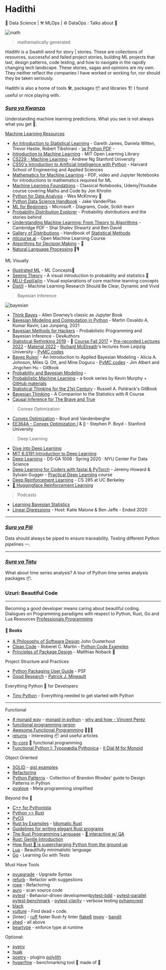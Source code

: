 # Hadithi
🧪 Data Science | ⚒️ MLOps | ⚙️ DataOps : Talks about 🦄

![math](mlfluke/notebooks/math.png)
> mathematically generated 

_Hadithi_ is a Swahili word for story | stories. These are collections of resources, successful and failed project stories, building ML projects that last, design patterns, code testing, and how to navigate in the rapidly changing tech landscape. These stories, sagas and opinions are my own. They neither reflect the companies I have worked or working for, nor should they be taken seriously.

Hadithi is also a home of tools 🛠️, packages 📦  and libraries 🏗️ I found useful or nice playing with.
### [_Sura ya Kwanza_](https://github.com/Proteusiq/hadithi/tree/main/mlfluke)
Understanding machine learning predictions. What you see is not always what you get 🤖. 

[Machine Learning Resources](https://dev.to/proteusiq/the-ultimate-one-stop-guide-to-data-science-resources-4in6)
- [An Introduction to Statistical Learning](https://www.statlearning.com/) - Gareth James, Daniela Witten, Trevor Hastie, Robert Tibshirani - [\w Python PDF](https://hastie.su.domains/ISLP/ISLP_website.pdf) -
- [Introduction to Machine Learning](https://openlearninglibrary.mit.edu/courses/course-v1:MITx+6.036+1T2019/course/) - MIT Open Learning Library
- [CS229 - Machine Learning](https://see.stanford.edu/Course/CS229) - Andrew Ng Stanford University
- [CS50's Introduction to Artificial Intelligence with Python](https://pll.harvard.edu/course/cs50s-introduction-artificial-intelligence-python?delta=0) - Harvard School of Engineering and Applied Sciences 
- [Mathematics for Machine Learning](https://mml-book.github.io/) - PDF, video and Jupyter Notebooks for introductions to mathematics required for ML
- [Machine Learning Foundations](https://github.com/jonkrohn/ML-foundations) - Classical Notebooks, Udemy|Youtube course covering Maths and Code by Jon Khrohn
- [Python for Data Analysis](https://wesmckinney.com/book/) - Wes McKinney 﫶
- [Python Data Science Handbook](https://nbviewer.org/github/jakevdp/PythonDataScienceHandbook/blob/master/notebooks/Index.ipynb) - Jake VanderPlas
- [ML for Beginners](https://microsoft.github.io/ML-For-Beginners/) - Microsoft - Diagrams, Code, Scikit-learn
- [Probability Distribution Explorer](https://distribution-explorer.github.io/index.html#) - Probability distributions and the stories behind
- [Understanding Machine Learning: From Theory to Algorithms](https://www.cs.huji.ac.il/~shais/UnderstandingMachineLearning/understanding-machine-learning-theory-algorithms.pdf) - Cambridge PDF - Shai Shalev Shwartz and Ben David
- [Gallery of Distributions](https://www.itl.nist.gov/div898/handbook/eda/section3/eda366.htm) - Handbook of [Statistical Methods](https://www.itl.nist.gov/div898/handbook/)
- [mlcourse.ai](https://mlcourse.ai/book/index.html) - Open Machine Learning Course
- [Algorithms for Decision Making](https://algorithmsbook.com/) - 💎
- [Natural Language Processing](https://huggingface.co/learn/nlp-course/en/chapter1/1?fw=pt) 🍄🎙️

ML Visually
- [Illustrated ML](https://illustrated-machine-learning.github.io/) - ML Concepts👑
- [Seeing Theory](https://seeing-theory.brown.edu/index.html) - A visual introduction to probability and statistics 💎
- [MLU-Expl{ai}n](https://mlu-explain.github.io/) - Visual explanations of core machine learning concepts
- [Distill](https://distill.pub/) - Machine Learning Research Should Be Clear, Dynamic and Vivid

> Bayesian Inference

![bayesian](mlfluke/notebooks/Bayesian.PNG) 

- [Think Bayes](http://allendowney.github.io/ThinkBayes2) - Allen Downey’s classic as Jupyter Book
- [Bayesian Modeling and Computation in Python](https://bayesiancomputationbook.com/welcome.html) - Martin Osvaldo A, Kumar Ravin; Lao Junpeng, 2021
- [Bayesian Methods for Hackers](http://camdavidsonpilon.github.io/Probabilistic-Programming-and-Bayesian-Methods-for-Hackers) - Probabilistic Programming and Bayesian Inference - DevAuthors
- [Statistical Rethinking 2019](https://github.com/Booleans/statistical-rethinking/raw/master/Statistical%20Rethinking%202nd%20Edition.pdf) - 👑 [Course Fall 2017](https://youtube.com/playlist?list=PLDcUM9US4XdM9_N6XUUFrhghGJ4K25bFc) + [Pre-recorded Lectures 2022](https://www.youtube.com/playlist?list=PLDcUM9US4XdMROZ57-OIRtIK0aOynbgZN) - [Material 2022](https://github.com/rmcelreath/stat_rethinking_2022) - [Richard McElreath](https://xcelab.net/rm/)'s lectures from Leipzig University - [PyMC codes](https://github.com/pymc-devs/pymc-resources/tree/main/Rethinking_2)
- [Bayes Rules!](https://www.bayesrulesbook.com/) - An Introduction to Applied Bayesian Modeling - Alicia A. Johnson, Miles Q. Ott, and  Mine Dogucu - [PyMC codes](https://github.com/pymc-devs/pymc-resources/tree/main/Bayes_Rules) - Jim Albert and Jingchen Hu - GitBook
- [Probability and Bayesian Modeling](https://bayesball.github.io/BOOK/probability-a-measurement-of-uncertainty.html) -
- [Probabilistic Machine Learning](https://probml.github.io/pml-book/) - a book series by Kevin Murphy + [GitHub materials](https://github.com/probml)
- [Statistical Thinking for the 21st Century](https://statsthinking21.github.io/statsthinking21-core-site/) - Russell A. Poldrack's GitBook
- [Bayesian Thinking](https://statswithr.github.io/book/) - A Companion to the Statistics with R Course
- [Causal Inference for The Brave and True](https://matheusfacure.github.io/python-causality-handbook/landing-page.html)

> Convex Optimization
- [Convex Optimization](https://web.stanford.edu/~boyd/cvxbook/) – Boyd and Vandenberghe
- [EE364A - Convex Optimization I](https://see.stanford.edu/Course/EE364A) & [II](https://see.stanford.edu/Course/EE364B) - Stephen P. Boyd - Stanford University 

> Deep Learning
- [Dive into Deep Learning](http://preview.d2l.ai/d2l-en/master/index.html)
- [MIT 6.S191 Introduction to Deep Learning](http://introtodeeplearning.com/) 
- [Deep Learning](https://atcold.github.io/pytorch-Deep-Learning/) - DS-GA 1008 · Spring 2020 · NYU Center For Data Science
- [Deep Learning
for Coders with
fastai & PyTorch](https://course.fast.ai/Resources/book.html) - Jeremy Howard &
Sylvain Gugger - [Practical Deep Learning](https://course.fast.ai/) course
- [Deep Reinforcement Learning](http://rail.eecs.berkeley.edu/deeprlcourse/) - CS 285 at UC Berkeley
- [🤗 Huggingface Reinforcement Learning](https://huggingface.co/learn/deep-rl-course/unit1/rl-framework)


> Podcasts
- [Learning Bayesian Statistics](https://podcasts.apple.com/dk/podcast/learning-bayesian-statistics/id1483485062)
- [Linear Digressions](http://lineardigressions.com/) -  Host: Katie Malone & Ben Jaffe - Ended 2020
___

### [_Sura ya Pili_](https://github.com/Proteusiq/hadithi/tree/main/pipelines) 
Data should always be piped to ensure traceability. Testing different Python pipelines 〰.

---
### [_Sura ya Tatu_](https://github.com/Proteusiq/hadithi/tree/main/timeseries)
What about time series analysis? A tour of Python time series analysis packages 📦.


### Uzuri: Beautiful Code
___

Becoming a good developer means caring about beautiful coding.
Dialogues on Programming paradigms with respect to Python, Rust, Go and Lua
Resources [Professionals Programming](https://github.com/charlax/professional-programming)

#### 📖 Books
- [A Philosophy of Software Design](https://milkov.tech/assets/psd.pdf) John Ousterhout
- [Clean Code](https://github.com/ropalma/ICMC-USP/raw/master/Book%20-%20Clean%20Architecture%20-%20Robert%20Cecil%20Martin.pdf) - Roberet C. Martin - [Python Code Examples](https://github.com/zedr/clean-code-python)
- [Principles of Package Design](http://ssg.stage.exozet.com/wp-content/uploads/2016/08/principles-of-package-design.pdf) - Matthias Noback 💃



Project Structure and Practices
- [Python Packaging User Guide](https://packaging.python.org/en/latest/) - PSF
- [Good Research](https://goodresearch.dev/index.html) - [Patrick J. Mineault](https://xcorr.net/)

Everything Python 🐍 for Developers
- [Tiny Python](https://github.com/mattharrison/Tiny-Python-3.9-Notebook/blob/master/python39.rst) - Everything needed to get started with Python
---
Functional 
  - [# monaid way](https://github.com/cognitedata/Expression) - [monaid in python](https://www.philliams.com/monads-in-python/) - [why and how - Vincent Perez](https://youtu.be/4DZ4vPkuMLk) <br>
  - [functional programming jargon](https://github.com/jmesyou/functional-programming-jargon.py) <br>
  - [Awesome Functional Programming](https://github.com/sfermigier/awesome-functional-python) 🙈🙉🙊<br>
  - [returns](https://github.com/dry-python/returns) - Interesting 📦 and useful articles <br>
  - [fp-core](https://github.com/JasonShin/fp-core.rs) 🦀 functional programming
  - [Functional Python I: Typopædia Pythonica](https://www.tweag.io/blog/2022-09-08-fp1-typopaedia-pythonica/) - [II Dial M for Monoid](https://www.tweag.io/blog/2023-01-19-fp2-dial-m-for-monoid/)

Object Oriented 
  - [SOLID](https://github.com/tuvo1106/python_design_patterns) - [gist examples](https://gist.github.com/dmmeteo/f630fa04c7a79d3c132b9e9e5d037bfd)
  - [Refactoring](https://refactoring.guru/design-patterns)
  - [Python Patterns](https://python-patterns.guide/) - Collection of Brandon Rhodes' guide to Design Patterns in Python
  - [pyglove](https://github.com/google/pyglove) - Meta programming simplified

Beyond the 🐍 
 - [C++ for Pythonista](https://cs.berea.edu//cpp4python/index.html#)
 - [Python >> Rust](https://github.com/rochacbruno/py2rs)
 - [PyO3](https://github.com/PyO3/pyo3)
 - [Rust by Examples](https://doc.rust-lang.org/stable/rust-by-example/) - [Idiomatic Rust](https://rust-unofficial.github.io/patterns/intro.html)
 - [Guidelines for writing elegant Rust programs](https://github.com/mre/idiomatic-rust)
 - [The Rust Programming Language](https://doc.rust-lang.org/stable/book/title-page.html) - [🐞 interactive w/ QA](https://rust-book.cs.brown.edu)
 - [Rust: Gentle Introduction](https://stevedonovan.github.io/rust-gentle-intro/readme.html)
 - [How Rust 🦀 is supercharging Python from the ground up](https://thedataquarry.com/posts/rust-is-supercharging-python/)
 - [Lua](https://www.lua.org/pil/contents.html) - Beautifully minimalistic language
 - [Go](https://quii.gitbook.io/learn-go-with-tests) - Learning Go with Tests


Must Have Tools

- [pyupgrade](https://github.com/asottile/pyupgrade) - Upgrade Syntax 
- [refurb](https://github.com/dosisod/refurb) - Refactor with suggestions 
- [rope](https://github.com/python-rope/rope) - Refactoring
- [auro](https://github.com/SourceCode-AI/aura) - scan source code
- [pytest](https://github.com/pytest-dev/pytest) - Behavior-driven development[pytest-bdd](https://github.com/pytest-dev/pytest-bdd) - [pytest-parallel](https://github.com/kevlened/pytest-parallel) [pytest-benchmark](https://github.com/ionelmc/pytest-benchmark) - [pytest-clarity](https://github.com/darrenburns/pytest-clarity) - verbose testing [pyhamcrest](https://pyhamcrest.readthedocs.io/en/latest/tutorial.html)
- [black](https://github.com/psf/black) 
- [vulture](https://github.com/jendrikseipp/vulture) - Find dead 💀 code.
- [linter] - [ruff](https://github.com/charliermarsh/ruff) faster Rust-fy linter [flake8](https://github.com/PyCQA/flake8) [mypy](https://github.com/python/mypy) - [bandit](https://github.com/PyCQA/bandit)
- [shed](https://github.com/Zac-HD/shed) - all above
- [beartype](https://github.com/beartype/beartype) - enforce type at runtime

Optional:
  - [pyenv](https://github.com/pyenv/pyenv)
  - [huak](https://github.com/cnpryer/huak)
  - [poetry](https://github.com/python-poetry/poetry) - plugins [polylith](https://github.com/DavidVujic/python-polylith)
  - [hyperfine](https://github.com/sharkdp/hyperfine) - benchmarking tool 🔨 made of 🦀 
